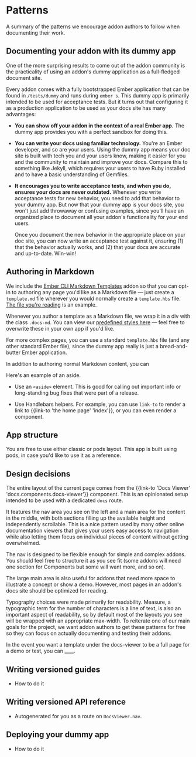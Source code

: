 # Patterns

A summary of the patterns we encourage addon authors to follow when documenting their work.

## Documenting your addon with its dummy app

One of the more surprising results to come out of the addon community is the practicality of using an addon's dummy application as a full-fledged document site.

Every addon comes with a fully bootstrapped Ember application that can be found in `/tests/dummy` and runs during `ember s`. This dummy app is primarily intended to be used for acceptance tests. But it turns out that configuring it as a production application to be used as your docs site has many advantages:

- **You can show off your addon in the context of a real Ember app.** The dummy app provides you with a perfect sandbox for doing this.
- **You can write your docs using familiar technology.** You're an Ember developer, and so are your users. Using the dummy app means your doc site is built with tech you and your users know, making it easier for you and the community to maintain and improve your docs. Compare this to something like Jekyll, which requires your users to have Ruby installed and to have a basic understanding of Gemfiles.
- **It encourages you to write acceptance tests, and when you do, ensures your docs are never outdated.** Whenever you write acceptance tests for new behavior, you need to add that behavior to your dummy app. But now that your dummy app is your docs site, you won't just add throwaway or confusing examples, since you'll have an organized place to document all your addon's functionality for your end users.

  Once you document the new behavior in the appropriate place on your doc site, you can now write an acceptance test against it, ensuring (1) that the behavior actually works, and (2) that your docs are accurate and up-to-date. Win-win!

## Authoring in Markdown

We include the [Ember CLI Markdown Templates](#) addon so that you can opt-in to authoring any page you'd like as a Markdown file — just create a `template.md` file wherever you would normally create a `template.hbs` file. [The file you're reading](#) is an example.

Whenever you author a template as a Markdown file, we wrap it in a div with the class `.docs-md`. You can view our [predefined styles here](#) — feel free to overwrite these in your own app if you'd like.

For more complex pages, you can use a standard `template.hbs` file (and any other standard Ember file), since the dummy app really is just a bread-and-butter Ember application.

In addition to authoring normal Markdown content, you can

<aside>
  Here's an example of an aside.
</aside>

- Use an `<aside>` element. This is good for calling out important info or long-standing bug fixes that were part of a release.

- Use Handlebars helpers. For example, you can use `link-to` to render a link to {{link-to 'the home page' 'index'}}, or you can even render a component.

## App structure

You are free to use either classic or pods layout. This app is built using pods, in case you'd like to use it as a reference.

## Design decisions

The entire layout of the current page comes from the {{link-to 'Docs Viewer' 'docs.components.docs-viewer'}} component. This is an opinionated setup intended to be used with a dedicated `docs` route.

It features the nav area you see on the left and a main area for the content in the middle, with both sections filling up the available height and independently scrollable. This is a nice pattern used by many other online documentation viewers that gives your users easy access to navigation while also letting them focus on individual pieces of content without getting overwhelmed.

The nav is designed to be flexible enough for simple and complex addons. You should feel free to structure it as you see fit (some addons will need one section for Components but some will want more, and so on).

The large main area is also useful for addons that need more space to illustrate a concept or show a demo. However, most pages in an addon's docs site should be optimized for reading.

Typography choices were made primarily for readability. Measure, a typographic term for the number of characters is a line of text, is also an important aspect of readability, so by default most of the layouts you see will be wrapped with an appropriate max-width. To reiterate one of our main goals for the project, we want addon authors to get these patterns for free so they can focus on actually documenting and testing their addons.


In the event you want a template under the docs-viewer to be a full page for a demo or test, you can ____.

## Writing versioned guides

- How to do it

## Writing versioned API reference

- Autogenerated for you as a route on `DocsViewer.nav`.

## Deploying your dummy app

- How to do it
